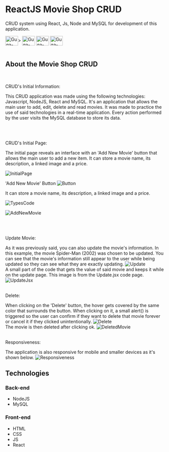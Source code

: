 # ReactJS Movie Shop CRUD
CRUD system using React, Js, Node and MySQL for development of this application.

<img align="center" alt="Guga-React" height="30" width="40" src="https://cdn.jsdelivr.net/gh/devicons/devicon/icons/react/react-original.svg" />>
<img align="center" alt="Guga-JS" height="30" width="40" src="https://cdn.jsdelivr.net/gh/devicons/devicon/icons/javascript/javascript-original.svg" />
<img align="center" alt="Guga-Msql" height="30" width="40" src="https://cdn.jsdelivr.net/gh/devicons/devicon/icons/mysql/mysql-original.svg" />
<img align="center" alt="Guga-Node" height="30" width="40" src="https://cdn.jsdelivr.net/gh/devicons/devicon/icons/nodejs/nodejs-original-wordmark.svg" />
<br/> <br/>

## About the Movie Shop CRUD
<br/>

CRUD's Initial Information:

This CRUD application was made using the following technologies: Javascript, NodeJS, React and MySQL. It's an application that allows the main user to add, edit, delete and read movies. It was made to practice the use of said technologies in a real-time application. Every action performed by the user visits the MySQL database to store its data.

<br/>


<br/>

CRUD's Initial Page: 

The initial page reveals an interface with an 'Add New Movie' button that allows the main user to add a new item. It can store a movie name, its description, a linked image and a price. 

![InitialPage](https://cdn.discordapp.com/attachments/843256920465735721/1107512069743464448/image.png)
<br/>

'Add New Movie' Button
![Button](https://cdn.discordapp.com/attachments/843256920465735721/1107516527235833856/image.png)
<br/>

It can store a movie name, its description, a linked image and a price. 

![TypesCode](https://cdn.discordapp.com/attachments/843256920465735721/1107520383034343535/image.png)

![AddNewMovie](https://cdn.discordapp.com/attachments/843256920465735721/1107512259221139537/image.png)

<br/>
<br/>

Update Movie: 

As it was previously said, you can also update the movie's information.
In this example, the movie Spider-Man (2002) was chosen to be updated. You can see that the movie's information still appear to the user while being updated so they can see what they are exactly updating.
![Update](https://cdn.discordapp.com/attachments/843256920465735721/1107512155890270278/image.png)
<br/>
A small part of the code that gets the value of said movie and keeps it while on the update page. This image is from the Update.jsx code page.
![UpdateJsx](https://cdn.discordapp.com/attachments/843256920465735721/1107518539105046529/image.png)
<br/>
<br/>

Delete:

When clicking on the 'Delete' button, the hover gets covered by the same color that surrounds the button. When clicking on it, a small alert() is triggered so the user can confirm if they want to delete that movie forever or cancel it if they clicked unintentionally.
![Delete](https://cdn.discordapp.com/attachments/843256920465735721/1107512342536786001/image.png)
<br/>
The movie is then deleted after clicking ok.
![DeletedMovie](https://cdn.discordapp.com/attachments/843256920465735721/1107512441702715432/image.png)
<br/>
<br/>

Responsiveness:

The application is also responsive for mobile and smaller devices as it's shown below.
![Responsiveness](https://cdn.discordapp.com/attachments/843256920465735721/1107511974146867200/image.png)
<br/>

## Technologies

### Back-end
- NodeJS
- MySQL

### Front-end
- HTML
- CSS
- JS
- React
